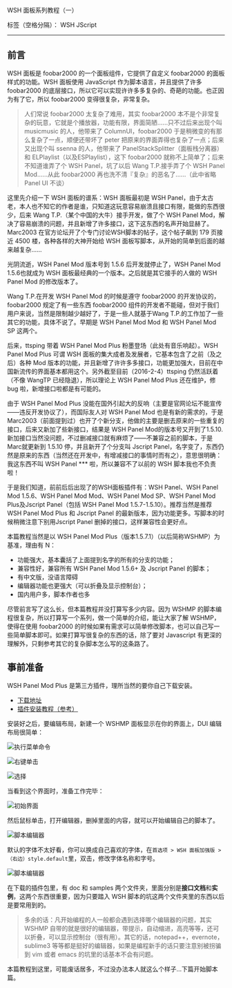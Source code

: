 ﻿WSH 面板系列教程（一）

标签（空格分隔）： WSH JScript

---

## 前言

WSH 面板是 foobar2000 的一个面板组件，它提供了自定义 foobar2000 的面板样式的功能。WSH 面板使用 JavaScript 作为脚本语言，并且提供了许多 foobar2000 的底层接口，所以它可以实现许许多多复杂的、奇葩的功能。也正因为有了它，所以 foobar2000 变得很复杂，非常复杂。

> 人们常说 foobar2000 太复杂了难用，其实 foobar2000
> 本不是个非常复杂的玩意，它就是个播放器，功能有限，界面简陋……只不过后来出现个叫 musicmusic 的人，他带来了
> ColumnUI，foobar2000 于是稍微变的有那么复杂了一点，顺便还带坏了 peter 把原来的界面弄得也复杂了一点；后来又出现个叫
> ssenna 的人，他带来了 PanelStackSplitter（面板栈分离器）和 ELPlaylist（以及ESPlaylist），这下
> foobar2000 就称不上简单了；后来不知道谁弄了个 WSH Panel，坑了以后 Wang T.P.接手弄了个 WSH Panel
> Mod……从此 foobar2000 再也洗不清『复杂』的恶名了……（此中省略 Panel UI 不谈）

这里先介绍一下 WSH 面板的谱系：WSH 面板最初是 WSH Panel，由于太古老，本人也不知它的作者是谁，只知道这玩意容易崩溃且接口有限，能做的东西很少，后来 Wang T.P.（某个中国的大牛）接手开发，做了个 WSH Panel Mod，解决了容易崩溃的问题，并且新增了许多接口，这下这东西的名声开始显赫了。Marc2003 在官方论坛开了个专门讨论WSH脚本的帖子，这个帖子飙到 179 页接近 4500 楼，各种各样的大神开始给 WSH 面板写脚本，从开始的简单到后面的越来越复杂……

光阴流逝，WSH Panel Mod 版本号到 1.5.6 后开发就停止了，WSH Panel Mod 1.5.6也就成为 WSH 面板最经典的一个版本。之后就是其它接手的人做的 WSH Panel Mod 的修改版本了。

Wang T.P.在开发 WSH Panel Mod 的时候是遵守 foobar2000 的开发协议的，foobar2000 规定了有一些东西 foobar2000 组件的开发者不能碰，但对于我们用户来说，当然是限制越少越好了，于是一些人就基于Wang T.P.的工作加了一些其它的功能，具体不说了。早期是 WSH Panel Mod Mod 和 WSH Panel Mod SP 这两个。

后来，ttsping 带着 WSH Panel Mod Plus 粉墨登场（此处有音乐响起）。WSH Panel Mod Plus 可谓 WSH 面板的集大成者及发展者，它基本包含了之前（及之后）各种 Mod 版本的功能，并且新增了许许多多接口，功能更加强大，目前在中国新流传的界面基本都用这个。另外截至目前（2016-2-4）ttsping 仍然活跃着（不像 WangTP 已经隐退），所以理论上 WSH Panel Mod Plus 还在维护，修 bug 啦，新增接口啦都是有可能的。

由于 WSH Panel Mod Plus 没能在国外引起大的反响（主要是官网论坛不能宣传——违反开发协议了），而国际友人对 WSH Panel Mod 也是有新的需求的，于是 Marc2003（前面提到过）也开了个新分支，他做的主要是删去原来的一些重复的接口，后来又新加了些新接口，结果是 WSH Panel Mod的版本号又开到了1.5.10. 新加接口当然没问题，不过删减接口就有麻烦了——不兼容之前的脚本，于是Marc就更新到 1.5.10 停，并且新开了个分支叫 Jscript Panel，名字变了，东西仍然是原来的东西（当然还在开发中，有增减接口的事情时而有之），意思很明确：我这东西不叫 WSH Panel *** 啦，所以兼容不了以前的 WSH 脚本我也不负责啦！

于是我们知道，前前后后出现了的WSH面板插件有：WSH Panel、WSH Panel Mod 1.5.6、WSH Panel Mod Mod、WSH Panel Mod SP、WSH Panel Mod Plus及Jscript Panel（包括 WSH Panel Mod 1.5.7-1.5.10）。推荐当然是推荐 WSH Panel Mod Plus 和 Jscript Panel 的最新版本，因为功能更多。写脚本的时候稍微注意下别用Jscript Panel 删掉的接口，这样兼容性会更好点。

本篇教程当然是以 WSH Panel Mod Plus（版本1.5.7.1）（以后简称WSHMP）为基准，理由有 N：

- 功能强大，基本囊括了上面提到名字的所有的分支的功能；
- 兼容性好，兼容所有 WSH Panel Mod 1.5.6+ 及 Jscript Panel 的脚本；
- 有中文版，没语言障碍
- 编辑器功能也更强大（可以折叠及显示控制台）；
- 国内用户多，脚本作者也多

尽管前言写了这么长，但本篇教程并没打算写多少内容。因为 WSHMP 的脚本编程很复杂，所以打算写一个系列，做一个简单的介绍，能让大家了解 WSHMP，使得在使用 foobar2000 的时候如果有需求可以简单修改脚本，也可以自己写一些简单脚本即可。如果打算写很复杂的东西的话，除了要对 Javascript 有更深的理解外，只剩参考其它的复杂脚本怎么写的这条路了。

## 事前准备

WSH Panel Mod Plus 是第三方插件，理所当然的要你自己下载安装。
- [下载地址]()
- [插件安装教程（参考）]()

安装好之后，要编辑布局，新建一个 WSHMP 面板显示在你的界面上，DUI 编辑布局很简单：

![执行菜单命令](https://raw.githubusercontent.com/elia-is-me/WSH-Script-Tutorials/master/images/doc1/Pic_20160204004.png)

![右键单击](https://raw.githubusercontent.com/elia-is-me/WSH-Script-Tutorials/master/images/doc1/Pic_20160204005.png)

![选择](https://raw.githubusercontent.com/elia-is-me/WSH-Script-Tutorials/master/images/doc1/Pic_20160204006.png)

当看到这个界面时，准备工作完毕：

![初始界面](https://raw.githubusercontent.com/elia-is-me/WSH-Script-Tutorials/master/images/doc1/Pic_20160204007.png)

然后鼠标单击，打开编辑器，删掉里面的内容，就可以开始编辑自己的脚本了。

![脚本编辑器](https://raw.githubusercontent.com/elia-is-me/WSH-Script-Tutorials/master/images/doc1/Pic_20160204008.png)

默认的字体不太好看，你可以换成自己喜欢的字体，在`首选项 > WSH 面板加强版 > （右边）style.default`里，双击，修改字体名称和字号。

![脚本编辑器](https://raw.githubusercontent.com/elia-is-me/WSH-Script-Tutorials/master/images/doc1/Pic_20160204009.png)

在下载的插件包里，有 doc 和 samples 两个文件夹，里面分别是**接口文档**和**实例**，这两个东西很重要，因为只要踏入 WSH 脚本的坑这两个文件夹里的东西以后是要常用到的。

> 多余的话：凡开始编程的人一般都会遇到选择哪个编辑器的问题，其实 WSHMP 自带的就是很好的编辑器，带提示，自动缩进，高亮等等，还可以折叠，可以显示控制台（很有用）。其它的话，notepad++，evernote，sublime3 等等都是挺好的编辑器，如果是编程新手的话只要注意别被拐骗到 vim 或者 emacs 的坑里的话基本不会有问题。

本篇教程到这里，可能废话居多，不过没办法本人就这么个样子...下篇开始脚本篇。


